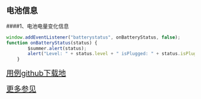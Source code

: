 ## 电池信息

####1、电池电量变化信息                   
```javascript
window.addEventListener("batterystatus", onBatteryStatus, false);
function onBatteryStatus(status) {
        $summer.alert(status);
        alert("Level: " + status.level + " isPlugged: " + status.isPlugged);
    }
```

<a target='_blank' style="font-size:20px" href="https://github.com/iuapmobile/summerTest/tree/master/cordovaTest/xBatteryStatus">用例github下载地</a>

<a target='_blank' style="font-size:20px" href="https://www.npmjs.com/package/cordova-plugin-battery-status">更多参见</a>